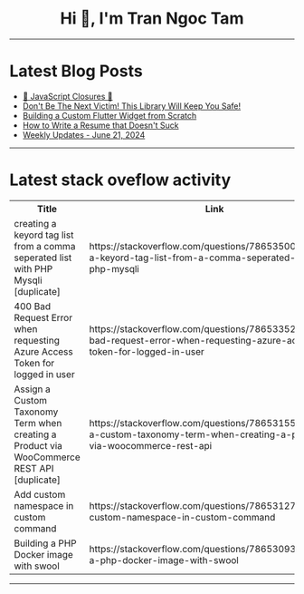 <h1 align="center">Hi 👋, I'm Tran Ngoc Tam</h1>

---

# Latest Blog Posts 
<!-- BLOG-POST-LIST:START -->
- [🧩 JavaScript Closures 🧩](https://dev.to/chinwuba_okafor_fed1ed88f/javascript-closures-35e6)
- [Don&#39;t Be The Next Victim! This Library Will Keep You Safe!](https://dev.to/ashsajal/dont-be-the-next-victim-this-library-will-keep-you-safe-27jo)
- [Building a Custom Flutter Widget from Scratch](https://dev.to/harsh8088/building-a-custom-flutter-widget-from-scratch-335i)
- [How to Write a Resume that Doesn&#39;t Suck](https://dev.to/tdesseyn/how-to-write-a-resume-that-doesnt-suck-4kei)
- [Weekly Updates - June 21, 2024](https://dev.to/couchbase/weekly-updates-june-21-2024-c2f)
<!-- BLOG-POST-LIST:END -->

---

# Latest stack oveflow activity
<table>
  <tr><th>Title</th><th>Link</th></tr>
  <!-- STACKOVERFLOW:START --><tr><td>creating a keyord tag list from a comma seperated list with PHP Mysqli [duplicate]</td><td>https://stackoverflow.com/questions/78653500/creating-a-keyord-tag-list-from-a-comma-seperated-list-with-php-mysqli</td></tr><tr><td>400 Bad Request Error when requesting Azure Access Token for logged in user</td><td>https://stackoverflow.com/questions/78653352/400-bad-request-error-when-requesting-azure-access-token-for-logged-in-user</td></tr><tr><td>Assign a Custom Taxonomy Term when creating a Product via WooCommerce REST API [duplicate]</td><td>https://stackoverflow.com/questions/78653155/assign-a-custom-taxonomy-term-when-creating-a-product-via-woocommerce-rest-api</td></tr><tr><td>Add custom namespace in custom command</td><td>https://stackoverflow.com/questions/78653127/add-custom-namespace-in-custom-command</td></tr><tr><td>Building a PHP Docker image with swool</td><td>https://stackoverflow.com/questions/78653093/building-a-php-docker-image-with-swool</td></tr><!-- STACKOVERFLOW:END -->
</table>

---


